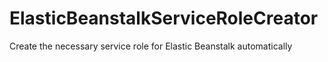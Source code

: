 # ElasticBeanstalkServiceRoleCreator
Create the necessary service role for Elastic Beanstalk automatically
